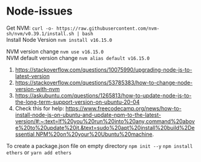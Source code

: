 # Node-issues

Get NVM:
`curl -o- https://raw.githubusercontent.com/nvm-sh/nvm/v0.39.1/install.sh | bash` </br>
Install Node Version
`nvm install v16.15.0`



NVM version change
`nvm use v16.15.0` </br>
NVM default version change
`nvm alias default v16.15.0`


1. https://stackoverflow.com/questions/10075990/upgrading-node-js-to-latest-version
2. https://stackoverflow.com/questions/53785383/how-to-change-node-version-with-nvm
3. https://askubuntu.com/questions/1265813/how-to-update-node-js-to-the-long-term-support-version-on-ubuntu-20-04
4. Check this for help: https://www.freecodecamp.org/news/how-to-install-node-js-on-ubuntu-and-update-npm-to-the-latest-version/#:~:text=If%20you%20run%20into%20any,command%20above%20to%20update%20it.&text=sudo%20apt%20install%20build%2Dessential,NPM%20on%20your%20Ubuntu%20machine.


To create a package.json  file on empty directory `npm init --y` 
`npm install ethers` or `yarn add ethers` 
